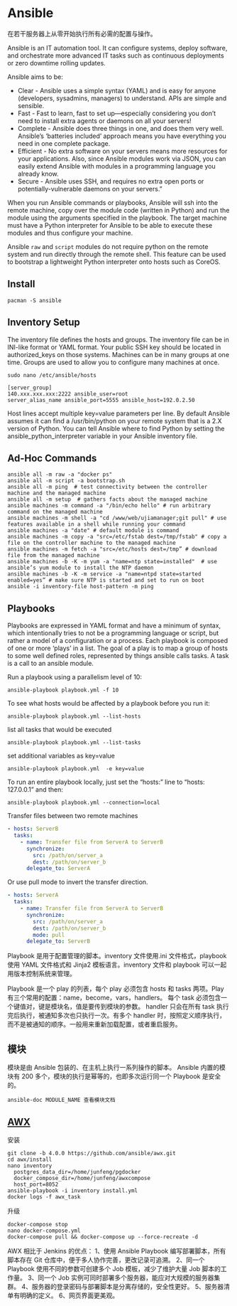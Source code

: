 # Ansible

在若干服务器上从零开始执行所有必需的配置与操作。

Ansible is an IT automation tool. It can configure systems, deploy software, and orchestrate more advanced IT tasks such as continuous deployments or zero downtime rolling updates.

Ansible aims to be:

- Clear - Ansible uses a simple syntax (YAML) and is easy for anyone (developers, sysadmins, managers) to understand. APIs are simple and sensible.
- Fast - Fast to learn, fast to set up—especially considering you don’t need to install extra agents or daemons on all your servers!
- Complete - Ansible does three things in one, and does them very well. Ansible’s ‘batteries included’ approach means you have everything you need in one complete package.
- Efficient - No extra software on your servers means more resources for your applications. Also, since Ansible modules work via JSON, you can easily extend Ansible with modules in a programming language you already know.
- Secure - Ansible uses SSH, and requires no extra open ports or potentially-vulnerable daemons on your servers.”

When you run Ansible commands or playbooks, Ansible will ssh into the remote machine, copy over the module code (written in Python) and run the module using the arguments specified in the playbook.
The target machine must have a Python interpreter for Ansible to be able to execute these modules and thus configure your machine.

Ansible `raw` and `script` modules do not require python on the remote system and run directly through the remote shell.
This feature can be used to bootstrap a lightweight Python interpreter onto hosts such as CoreOS.

## Install

```
pacman -S ansible
```

## Inventory Setup

The inventory file defines the hosts and groups. The inventory file can be in INI-like format or YAML format.
Your public SSH key should be located in authorized_keys on those systems.
Machines can be in many groups at one time. Groups are used to allow you to configure many machines at once.

```
sudo nano /etc/ansible/hosts
```

```
[server_group]
140.xxx.xxx.xxx:2222 ansible_user=root
server_alias_name ansible_port=5555 ansible_host=192.0.2.50
```

Host lines accept multiple key=value parameters per line.
By default Ansible assumes it can find a /usr/bin/python on your remote system that is a 2.X version of Python.
You can tell Ansible where to find Python by setting the ansible_python_interpreter variable in your Ansible inventory file.

## Ad-Hoc Commands

```
ansible all -m raw -a "docker ps"
ansible all -m script -a bootstrap.sh
ansible all -m ping  # test connectivity between the controller machine and the managed machine
ansible all -m setup  # gathers facts about the managed machine
ansible machines -m command -a "/bin/echo hello" # run arbitrary command on the managed machine
ansible machines -m shell -a "cd /www/web/ujiamanager;git pull" # use features available in a shell while running your command
ansible machines -a "date" # default module is command
ansible machines -m copy -a "src=/etc/fstab dest=/tmp/fstab" # copy a file on the controller machine to the managed machine
ansible machines -m fetch -a "src=/etc/hosts dest=/tmp” # download file from the managed machine
ansible machines -b -K -m yum -a "name=ntp state=installed"  # use ansible’s yum module to install the NTP daemon
ansible machines -b -K -m service -a "name=ntpd state=started enabled=yes” # make sure NTP is started and set to run on boot
ansible -i inventory-file host-pattern -m ping
```

## Playbooks

Playbooks are expressed in YAML format and have a minimum of syntax, which intentionally tries to not be a programming language or script, but rather a model of a configuration or a process.
Each playbook is composed of one or more ‘plays’ in a list.
The goal of a play is to map a group of hosts to some well defined roles, represented by things ansible calls tasks. A task is a call to an ansible module.

Run a playbook using a parallelism level of 10:

```
ansible-playbook playbook.yml -f 10
```

To see what hosts would be affected by a playbook before you run it:

```
ansible-playbook playbook.yml --list-hosts
```

list all tasks that would be executed

```
ansible-playbook playbook.yml --list-tasks
```

set additional variables as key=value

```
ansible-playbook playbook.yml  -e key=value
```

To run an entire playbook locally, just set the “hosts:” line to “hosts: 127.0.0.1” and then:

```
ansible-playbook playbook.yml --connection=local
```

Transfer files between two remote machines

```yml
- hosts: ServerB
  tasks:
    - name: Transfer file from ServerA to ServerB
      synchronize:
        src: /path/on/server_a
        dest: /path/on/server_b
      delegate_to: ServerA
```

Or use pull mode to invert the transfer direction.

```yml
- hosts: ServerA
  tasks:
    - name: Transfer file from ServerA to ServerB
      synchronize:
        src: /path/on/server_a
        dest: /path/on/server_b
        mode: pull
      delegate_to: ServerB
```

Playbook 是用于配置管理的脚本。inventory 文件使用.ini 文件格式，playbook 使用 YAML 文件格式和 Jinja2 模板语言。inventory 文件和 playbook 可以一起用版本控制系统来管理。

Playbook 是一个 play 的列表，每个 play 必须包含 hosts 和 tasks 两项。Play 有三个常用的配置：name，become，vars，handlers。
每个 task 必须包含一个键值对，键是模块名，值是要传到模块的参数。
handler 只会在所有 task 执行完后执行，被通知多次也只执行一次。有多个 handler 时，按照定义顺序执行，而不是被通知的顺序。一般用来重新加载配置，或者重启服务。

## 模块

模块是由 Ansible 包装的、在主机上执行一系列操作的脚本。
Ansible 内置的模块有 200 多个，模块的执行是幂等的，也即多次运行同一个 Playbook 是安全的。

```
ansible-doc MODULE_NAME 查看模块文档
```

## [AWX](https://github.com/ansible/awx)

安装

```
git clone -b 4.0.0 https://github.com/ansible/awx.git
cd awx/install
nano inventory
  postgres_data_dir=/home/junfeng/pgdocker
  docker_compose_dir=/home/junfeng/awxcompose
  host_port=8052
ansible-playbook -i inventory install.yml
docker logs -f awx_task
```

升级

```
docker-compose stop
nano docker-compose.yml
docker-compose pull && docker-compose up --force-recreate -d
```

AWX 相比于 Jenkins 的优点：
1、使用 Ansible Playbook 编写部署脚本，所有脚本存在 Git 仓库中，便于多人协作完善，更改记录可追溯。
2、同一个 Playbook 使用不同的参数可创建多个 Job 模板，减少了维护大量 Job 脚本的工作量。
3、同一个 Job 实例可同时部署多个服务器，能应对大规模的服务器集群。
4、服务器的登录密码与部署脚本是分离存储的，安全性更好。
5、服务器清单有明确的定义。
6、网页界面更美观。
